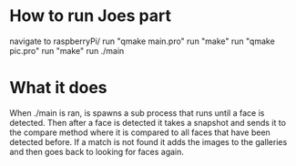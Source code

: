 # How to run Joes part
navigate to raspberryPi/
run "qmake main.pro"
run "make"
run "qmake pic.pro"
run "make"
run ./main

# What it does
When ./main is ran, is spawns a sub process that runs until a face is detected. Then after a face is detected it takes a snapshot and sends it to the compare method where it is compared to all faces that have been detected before. If a match is not found it adds the images to the galleries and then goes back to looking for faces again.



